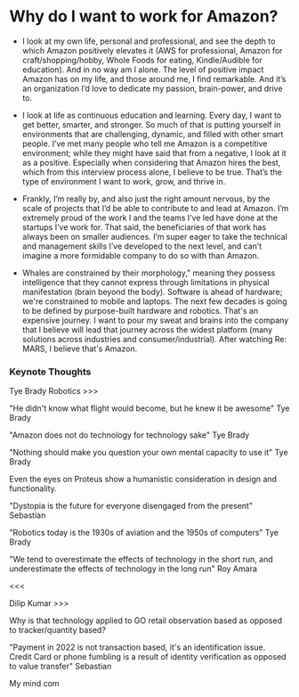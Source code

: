 # Why do I want to work for Amazon?
- I look at my own life, personal and professional, and see the depth to which Amazon positively elevates it (AWS for professional, Amazon for craft/shopping/hobby, Whole Foods for eating, Kindle/Audible for education). And in no way am I alone. The level of positive impact Amazon has on my life, and those around me, I find remarkable. And it’s an organization I’d love to dedicate my passion, brain-power, and drive to.

- I look at life as continuous education and learning. Every day, I want to get better, smarter, and stronger. So much of that is putting yourself in environments that are challenging, dynamic, and filled with other smart people. I’ve met many people who tell me Amazon is a competitive environment; while they might have said that from a negative, I look at it as a positive. Especially when considering that Amazon hires the best, which from this interview process alone, I believe to be true. That’s the type of environment I want to work, grow, and thrive in.

- Frankly, I’m really by, and also just the right amount nervous, by the scale of projects that I’d be able to contribute to and lead at Amazon. I’m extremely proud of the work I and the teams I’ve led have done at the startups I’ve work for. That said, the beneficiaries of that work has always been on smaller audiences. I’m super eager to take the technical and management skills I’ve developed to the next level, and can’t imagine a more formidable company to do so with than Amazon.

- Whales are constrained by their morphology," meaning they possess intelligence that they cannot express through limitations in physical manifestation (brain beyond the body). Software is ahead of hardware; we're constrained to mobile and laptops. The next few decades is going to be defined by purpose-built hardware and robotics. That's an expensive journey. I want to pour my sweat and brains into the company that I believe will lead that journey across the widest platform (many solutions across industries and consumer/industrial). After watching Re: MARS, I believe that's Amazon.


### Keynote Thoughts

Tye Brady Robotics >>>  
  
"He didn't know what flight would become, but he knew it be awesome" Tye Brady  
  
"Amazon does not do technology for technology sake" Tye Brady  
  
"Nothing should make you question your own mental capacity to use it" Tye Brady  
  
Even the eyes on Proteus show a humanistic consideration in design and functionality.  
  
"Dystopia is the future for everyone disengaged from the present" Sebastian  
  
"Robotics today is the 1930s of aviation and the 1950s of computers" Tye Brady  
  
"We tend to overestimate the effects of technology in the short run, and underestimate the effects of technology in the long run" Roy Amara  
  
<<<  
  
Dilip Kumar >>>  
  
Why is that technology applied to GO retail observation based as opposed to tracker/quantity based?  
  
"Payment in 2022 is not transaction based, it's an identification issue. Credit Card or phone fumbling is a result of identity verification as opposed to value transfer" Sebastian  
  
My mind com

